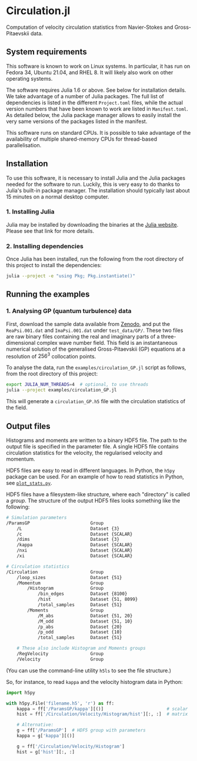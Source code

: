 # Circulation.jl

Computation of velocity circulation statistics from Navier-Stokes and Gross-Pitaevskii data.

## System requirements

This software is known to work on Linux systems.
In particular, it has run on Fedora 34, Ubuntu 21.04, and RHEL 8.
It will likely also work on other operating systems.

The software requires Julia 1.6 or above.
See below for installation details.
We take advantage of a number of Julia packages.
The full list of dependencies is listed in the different `Project.toml` files, while the actual version numbers that have been known to work are listed in `Manifest.toml`.
As detailed below, the Julia package manager allows to easily install the very same versions of the packages listed in the manifest.

This software runs on standard CPUs.
It is possible to take advantage of the availability of multiple shared-memory CPUs for thread-based parallelisation.

## Installation

To use this software, it is necessary to install Julia and the Julia packages needed for the software to run.
Luckily, this is very easy to do thanks to Julia's built-in package manager.
The installation should typically last about 15 minutes on a normal desktop computer.

### 1. Installing Julia

Julia may be installed by downloading the binaries at the [Julia website](https://julialang.org/downloads/).
Please see that link for more details.

### 2. Installing dependencies

Once Julia has been installed, run the following from the root directory of this project to install the dependencies:

```bash
julia --project -e "using Pkg; Pkg.instantiate()"
```

## Running the examples

### 1. Analysing GP (quantum turbulence) data

First, download the sample data available from [Zenodo](https://doi.org/10.5281/zenodo.5510350), and put the `ReaPsi.001.dat` and `ImaPsi.001.dat` under `test_data/GP/`.
These two files are raw binary files containing the real and imaginary parts of a three-dimensional complex wave number field.
This field is an instantaneous numerical solution of the generalised Gross-Pitaevskii (GP) equations at a resolution of $256^3$ collocation points.

To analyse the data, run the `examples/circulation_GP.jl` script as follows, from the root directory of this project:

```bash
export JULIA_NUM_THREADS=4  # optional, to use threads
julia --project examples/circulation_GP.jl
```

This will generate a `circulation_GP.h5` file with the circulation statistics of the field.

## Output files

Histograms and moments are written to a binary HDF5 file.
The path to the output file is specified in the parameter file.
A single HDF5 file contains circulation statistics for the velocity, the
regularised velocity and momentum.

HDF5 files are easy to read in different languages.
In Python, the `h5py` package can be used.
For an example of how to read statistics in Python, see
[`plot_stats.py`](scripts/plot_stats.py).

HDF5 files have a filesystem-like structure, where each "directory" is called
a *group*.
The structure of the output HDF5 files looks something like the following:

```bash
# Simulation parameters
/ParamsGP                       Group
    /L                          Dataset {3}
    /c                          Dataset {SCALAR}
    /dims                       Dataset {3}
    /kappa                      Dataset {SCALAR}
    /nxi                        Dataset {SCALAR}
    /xi                         Dataset {SCALAR}

# Circulation statistics
/Circulation                    Group
    /loop_sizes                 Dataset {51}
    /Momentum                   Group
        /Histogram              Group
            /bin_edges          Dataset {8100}
            /hist               Dataset {51, 8099}
            /total_samples      Dataset {51}
        /Moments                Group
            /M_abs              Dataset {51, 20}
            /M_odd              Dataset {51, 10}
            /p_abs              Dataset {20}
            /p_odd              Dataset {10}
            /total_samples      Dataset {51}

    # These also include Histogram and Moments groups
    /RegVelocity                Group
    /Velocity                   Group
```

(You can use the command-line utility `h5ls` to see the file structure.)

So, for instance, to read `kappa` and the velocity histogram data in Python:

```py
import h5py

with h5py.File('filename.h5', 'r') as ff:
    kappa = ff['/ParamsGP/kappa'][()]                        # scalar
    hist = ff['/Circulation/Velocity/Histogram/hist'][:, :]  # matrix

    # Alternative:
    g = ff['/ParamsGP']  # HDF5 group with parameters
    kappa = g['kappa'][()]

    g = ff['/Circulation/Velocity/Histogram']
    hist = g['hist'][:, :]
```

